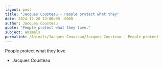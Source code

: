 ```yaml
---
layout: post
title: "Jacques Cousteau - People protect what they"
date: 2024-12-28 12:00:00 -0000
author: Jacques Cousteau
quote: "People protect what they love."
subject: Animals
permalink: /Animals/Jacques Cousteau/Jacques Cousteau - People protect what they
---
```


People protect what they love.

- Jacques Cousteau
